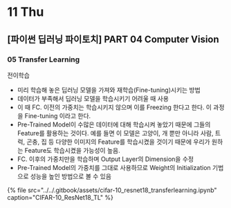 # 11 Thu

## \[파이썬 딥러닝 파이토치\] PART 04 Computer Vision

### 05 Transfer Learning <a id="01-cnn"></a>

전이학습

* 미리 학습해 놓은 딥러닝 모델을 가져와 재학습\(Fine-tuning\)시키는 방법
* 데이터가 부족해서 딥러닝 모델을 학습시키기 어려울 때 사용
* 이 때 FC. 이전의 가중치는 학습시키지 않으며 이를 Freezing 한다고 한다. 이 과정을 Fine-tuning 이라고 한다.
* Pre-Trained Model이 수많은 데이터에 대해 학습시켜 놓았기 때문에 그들의 Feature를 활용하는 것이다. 예를 들면 이 모델은 고양이, 개 뿐만 아니라 사람, 트럭, 곤충, 집 등 다양한 이미지의 Feature를 학습시켰을 것이기 때문에 우리가 원하는 Feature도 학습시켰을 가능성이 높음.
* FC. 이후의 가중치만을 학습하며 Output Layer의 Dimension을 수정
* Pre-Trained Model의 가중치를 그대로 사용하므로 Weight의 Initialization 기법으로 성능을 높인 방법으로 볼 수 있음

{% file src="../../.gitbook/assets/cifar-10\_resnet18\_transferlearning.ipynb" caption="CIFAR-10\_ResNet18\_TL" %}



